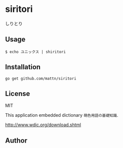# siritori

しりとり

## Usage

```
$ echo ユニックス | shiritori
```

## Installation

```
go get github.com/mattn/siritori
```

## License

MIT

This application embedded dictionary `萌色用語の基礎知識`.

http://www.wdic.org/download.shtml

## Author
